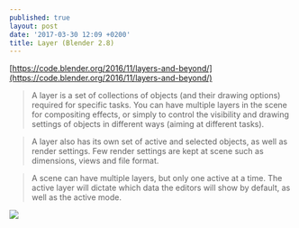 ```yaml
---
published: true
layout: post
date: '2017-03-30 12:09 +0200'
title: Layer (Blender 2.8)
---
```

[https://code.blender.org/2016/11/layers-and-beyond/](https://code.blender.org/2016/11/layers-and-beyond/)

> A layer is a set of collections of objects (and their drawing options) required for specific tasks. You can have multiple layers in the scene for compositing effects, or simply to control the visibility and drawing settings of objects in different ways (aiming at different tasks).

> A layer also has its own set of active and selected objects, as well as render settings. Few render settings are kept at scene such as dimensions, views and file format.

> A scene can have multiple layers, but only one active at a time. The active layer will dictate which data the editors will show by default, as well as the active mode.

![](https://code.blender.org/wp-content/uploads/2016/11/image2-e1479483875696-1024x529.jpg)
